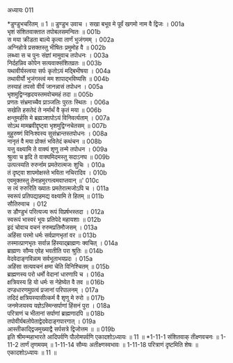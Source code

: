 अध्यायः 011

*डुण्डुभचरितम् ॥ 1 ॥
डुण्डुभ उवाच ।
सखा बभूव मे पूर्वं खगमो नाम वै द्विजः ।	001a  
भृशं संशितवाक्तात तपोबलसमन्वितः ॥	001b  
स मया क्रीडता बाल्ये कृत्वा तार्णं भुजंगमम् ।	002a  
अग्निहोत्रे प्रसक्तस्तु भीषितः प्रमुमोह वै ॥	002b  
लब्ध्वा स च पुनः संज्ञां मामुवाच तपोधनः ।	003a  
निर्दहन्निव कोपेन सत्यवाक्संशितव्रतः ॥	003b  
यथावीर्यस्त्वया सर्पः कृतोऽयं मद्बिभीषया ।	004a  
तथावीर्यो भुजंगस्त्वं मम शापाद्भविष्यसि ॥	004b  
तस्याहं तपसो वीर्यं जानन्नासं तपोधन ।	005a  
भृशमुद्विग्नहृदयस्तमवोचमहं तदा ॥	005b  
प्रणतः संभ्रमाच्चैव प्राञ्जलिः पुरतः स्थितः ।	006a  
सखेति हसतेदं ते नर्मार्थं वै कृतं मया ॥	006b  
क्षन्तुमर्हसि मे ब्रह्मञ्शापोऽयं विनिवर्त्यताम् ।	007a  
सोऽथ मामब्रवीद्दृष्ट्वा भृशमुद्विग्नचेतसम् ॥	007b  
मुहुरुष्णं विनिःश्वस्य सुसंभ्रान्तस्तपोधनः ।	008a  
नानृतं वै मया प्रोक्तं भवितेदं कथंचन ॥	008b  
यत्तु वक्ष्यामि ते वाक्यं शृणु तन्मे तपोधन ।	009a  
श्रुत्वा च हृदि ते वाक्यमिदमस्तु सदाऽनघ ॥	009b  
उत्पत्स्यति रुरुर्नाम प्रमतेरात्मजः शुचिः ।	010a  
तं दृष्ट्वा शापमोक्षस्ते भविता नचिरादिव ।	010b  
एवमुक्तस्तु तेनाहमुरगत्वमवाप्तवान् ॥'	010c  
स त्वं रुरुरिति ख्यातः प्रमतेरात्मजोऽपि च ।	011a  
स्वरूपं प्रतिपद्याहमद्य वक्ष्यामि ते हितम् ॥	011b  
सौतिरुवाच ।	012  
स डौण्डुभं परित्यज्य रूपं विप्रर्षभस्तदा ।	012a  
स्वरूपं भास्वरं भूयः प्रतिपेदे महायशाः ॥	012b  
इदं चोवाच वचनं रुरुमप्रतिमौजसम् ।	013a  
अहिंसा परमो धर्मः सर्वप्राणभृतां वर ॥	013b  
तस्मात्प्राणभृतः सर्वान्न हिंस्याद्ब्राह्मणः क्वचित् ।	014a  
ब्राह्मणः सौम्य एवेह भवतीति परा श्रुतिः ॥	014b  
वेदवेदाङ्गविन्नाम सर्वभूताभयप्रदः ।	015a  
अहिंसा सत्यवचनं क्षमा चेति विनिश्चितम् ॥	015b  
ब्राह्मणस्य परो धर्मो वेदानां धारणापि च ।	016a  
क्षत्रियस्य हि यो धर्मः स नेहेष्येत वै तव ॥	016b  
दण्डधारणमुग्रत्वं प्रजानां परिपालनम् ।	017a  
तदिदं क्षत्रियस्यासीत्कर्म वै शृणु मे रुरो ॥	017b  
जनमेजयस्य यज्ञेऽस्मिन्सर्पाणां हिंसनं पुरा ।	018a  
परित्राणं च भीतानां सर्पाणां ब्राह्मणादपि ॥	018b  
तपोवीर्यबलोपेताद्वेदवेदाङ्गपारगात् ।	019a  
आस्तीकाद्द्विजमुख्याद्वै सर्पसत्रे द्विजोत्तम ॥ ॥	019b  
इति श्रीमन्महाभारते आदिपर्वणि पौलोमपर्वणि एकादशोऽध्यायः ॥ 11 ॥
*1-11-1 संशितवाक् तीक्ष्णवचनः ॥ 1-11-2 तार्णं तृणमयम् ॥ 1-11-14 सौम्यः अतीक्ष्णस्वभावः ॥ 1-11-18 परित्राणं दृष्टमिति शेषः ॥ एकादशोऽध्यायः ॥ 11 ॥
